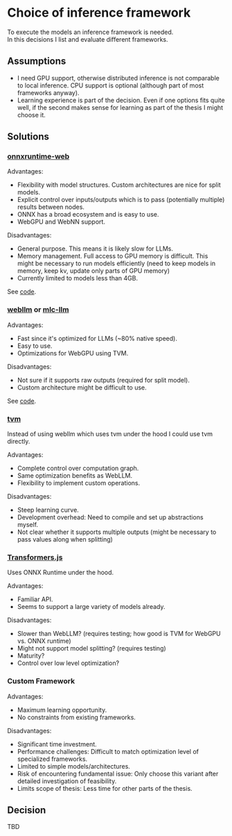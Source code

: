 # Choice of inference framework

To execute the models an inference framework is needed.  
In this decisions I list and evaluate different frameworks.

## Assumptions

-   I need GPU support, otherwise distributed inference is not comparable to local inference. CPU support is optional (although part of most frameworks anyway).
-   Learning experience is part of the decision. Even if one options fits quite well, if the second makes sense for learning as part of the thesis I might choose it.

## Solutions

### [onnxruntime-web](https://onnxruntime.ai/docs/tutorials/web/)

Advantages:

-   Flexibility with model structures. Custom architectures are nice for split models.
-   Explicit control over inputs/outputs which is to pass (potentially multiple) results between nodes.
-   ONNX has a broad ecosystem and is easy to use.
-   WebGPU and WebNN support.

Disadvantages:

-   General purpose. This means it is likely slow for LLMs.
-   Memory management. Full access to GPU memory is difficult. This might be necessary to run models efficiently (need to keep models in memory, keep kv, update only parts of GPU memory)
-   Currently limited to models less than 4GB.

See [code](../../foundation/onnxruntime_web_browser_execution/).

### [webllm](https://github.com/mlc-ai/web-llm) or [mlc-llm](https://github.com/mlc-ai/mlc-llm)

Advantages:

-   Fast since it's optimized for LLMs (~80% native speed).
-   Easy to use.
-   Optimizations for WebGPU using TVM.

Disadvantages:

-   Not sure if it supports raw outputs (required for split model).
-   Custom architecture might be difficult to use.

See [code](../../foundation/webllm_browser_execution/).

### [tvm](https://github.com/apache/tvm/)

Instead of using webllm which uses tvm under the hood I could use tvm directly.

Advantages:

-   Complete control over computation graph.
-   Same optimization benefits as WebLLM.
-   Flexibility to implement custom operations.

Disadvantages:

-   Steep learning curve.
-   Development overhead: Need to compile and set up abstractions myself.
-   Not clear whether it supports multiple outputs (might be necessary to pass values along when splitting)

### [Transformers.js](https://huggingface.co/docs/transformers.js/en/index)

Uses ONNX Runtime under the hood.

Advantages:

-   Familiar API.
-   Seems to support a large variety of models already.

Disadvantages:

-   Slower than WebLLM? (requires testing; how good is TVM for WebGPU vs. ONNX runtime)
-   Might not support model splitting? (requires testing)
-   Maturity?
-   Control over low level optimization?

### Custom Framework

Advantages:

-   Maximum learning opportunity.
-   No constraints from existing frameworks.

Disadvantages:

-   Significant time investment.
-   Performance challenges: Difficult to match optimization level of specialized frameworks.
-   Limited to simple models/architectures.
-   Risk of encountering fundamental issue: Only choose this variant after detailed investigation of feasibility.
-   Limits scope of thesis: Less time for other parts of the thesis.

## Decision

TBD
